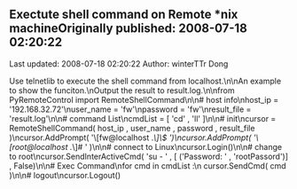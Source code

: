 ## Exectute shell command on Remote *nix machineOriginally published: 2008-07-18 02:20:22 
Last updated: 2008-07-18 02:20:22 
Author: winterTTr Dong 
 
Use telnetlib to execute the shell command from localhost.\n\nAn example to show the funciton.\nOutput the result to result.log.\n\nfrom PyRemoteControl import RemoteShellCommand\n\n# host info\nhost_ip = '192.168.32.72'\nuser_name = 'fw'\npassword = 'fw'\nresult_file = 'result.log'\n\n# command List\ncmdList = [ 'cd' , 'll' ]\n\n# init\ncursor = RemoteShellCommand( host_ip , user_name , password , result_file )\ncursor.AddPrompt(  '\\[fw@localhost .*\\]\\$ ')\ncursor.AddPrompt(  '\\[root@localhost .*\\]# ' )\n\n# connect to Linux\ncursor.Login()\n\n# change to root\ncursor.SendInterActiveCmd( 'su - ' , [ ('Password: ' , 'rootPassord')]  , False)\n\n# Exec Command\nfor cmd in cmdList :\n    cursor.SendCmd( cmd )\n\n# logout\ncursor.Logout()